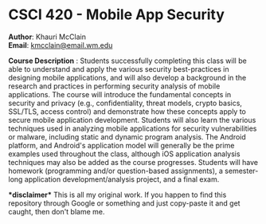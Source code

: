 # CSCI 420 - Mobile App Security
**Author**: Khauri McClain  
**Email**: kmcclain@email.wm.edu  

**Course Description** : Students successfully completing this class will be able to understand and apply the various security best-practices in designing mobile applications, and will also develop a background in the research and practices in performing security analysis of mobile applications. The course will introduce the fundamental concepts in security and privacy (e.g., confidentiality, threat models, crypto basics, SSL/TLS, access control) and demonstrate how these concepts apply to secure mobile application development. Students will also learn the various techniques used in analyzing mobile applications for security vulnerabilities or malware, including static and dynamic program analysis. The Android platform, and Android's application model will generally be the prime examples used throughout the class, although iOS application analysis techniques may also be added as the course progresses. Students will have homework (programming and/or question-based assignments), a semester-long application development/analysis project, and a final exam.

**\*disclaimer\*** This is all my original work. If you happen to find this repository through Google or something and just copy-paste it and get caught, then don't blame me.